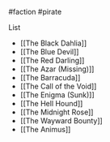 #faction #pirate 

List
- [[The Black Dahlia]]
- [[The Blue Devil]]
- [[The Red Darling]]
- [[The Azar (Missing)]]
- [[The Barracuda]]
- [[The Call of the Void]]
- [[The Enigma (Sunk)]]
- [[The Hell Hound]]
- [[The Midnight Rose]]
- [[The Wayward Bounty]]
- [[The Animus]]
